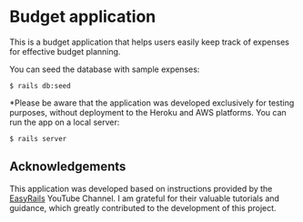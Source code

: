 # Budget application

This is a budget application that helps users easily keep track of expenses for effective budget planning.

You can seed the database with sample expenses:
```
$ rails db:seed
```
*Please be aware that the application was developed exclusively for testing purposes, without deployment to the Heroku and AWS platforms.
You can run the app on a local server:
```
$ rails server
```
## Acknowledgements

This application was developed based on instructions provided by the [EasyRails](https://www.youtube.com/@easy-rails) YouTube Channel. I am grateful for their valuable tutorials and guidance, which greatly contributed to the development of this project.